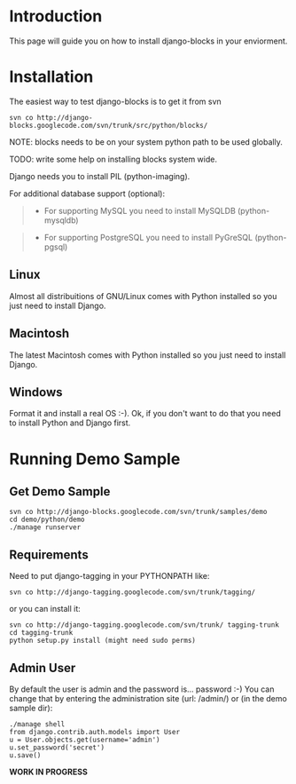 # Introduction #

This page will guide you on how to install django-blocks in your enviorment.


# Installation #

The easiest way to test django-blocks is to get it from svn
```
svn co http://django-blocks.googlecode.com/svn/trunk/src/python/blocks/
```

NOTE: blocks needs to be on your system python path to be used globally.

TODO: write some help on installing blocks system wide.

Django needs you to install PIL (python-imaging).

For additional database support (optional):

> - For supporting MySQL you need to install MySQLDB (python-mysqldb)

> - For supporting PostgreSQL you need to install PyGreSQL (python-pgsql)

## Linux ##
Almost all distribuitions of GNU/Linux comes with Python installed so you just need to install Django.

## Macintosh ##
The latest Macintosh comes with Python installed so you just need to install Django.

## Windows ##
Format it and install a real OS :-). Ok, if you don't want to do that you need to install Python and Django first.

# Running Demo Sample #

## Get Demo Sample ##
```
svn co http://django-blocks.googlecode.com/svn/trunk/samples/demo
cd demo/python/demo
./manage runserver
```

## Requirements ##
Need to put django-tagging in your PYTHONPATH like:
```
svn co http://django-tagging.googlecode.com/svn/trunk/tagging/
```

or you can install it:
```
svn co http://django-tagging.googlecode.com/svn/trunk/ tagging-trunk
cd tagging-trunk
python setup.py install (might need sudo perms)
```

## Admin User ##
By default the user is admin and the password is... password :-)
You can change that by entering the administration site (url: /admin/) or (in the demo sample dir):
```
./manage shell
from django.contrib.auth.models import User
u = User.objects.get(username='admin')
u.set_password('secret')
u.save()
```


**WORK IN PROGRESS**